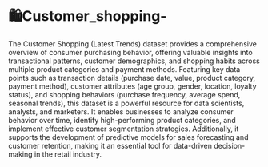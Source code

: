 # 🛍️Customer_shopping-
The Customer Shopping (Latest Trends) dataset provides a comprehensive overview of consumer purchasing behavior, offering valuable insights into transactional patterns, customer demographics, and shopping habits across multiple product categories and payment methods. Featuring key data points such as transaction details (purchase date, value, product category, payment method), customer attributes (age group, gender, location, loyalty status), and shopping behaviors (purchase frequency, average spend, seasonal trends), this dataset is a powerful resource for data scientists, analysts, and marketers. It enables businesses to analyze consumer behavior over time, identify high-performing product categories, and implement effective customer segmentation strategies. Additionally, it supports the development of predictive models for sales forecasting and customer retention, making it an essential tool for data-driven decision-making in the retail industry.
